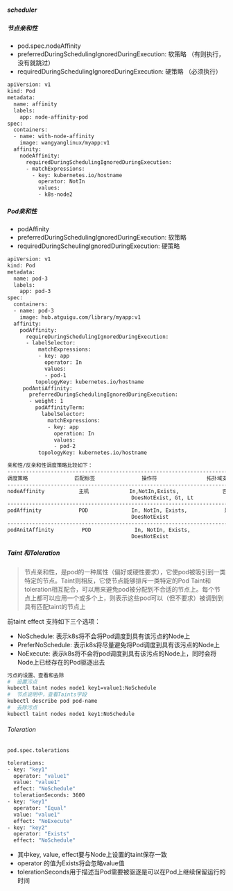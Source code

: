 ##### scheduler
##### 节点亲和性
+ pod.spec.nodeAffinity
+ preferredDuringSchedulingIgnoredDuringExecution: 软策略 （有则执行，没有就跳过）
+ requiredDuringSchedulingIgnoredDuringExecution: 硬策略 （必须执行）
```bash
apiVersion: v1
kind: Pod
metadata:
  name: affinity
  labels:
    app: node-affinity-pod
spec:
  containers:
  - name: with-node-affinity
    image: wangyanglinux/myapp:v1
  affinity:
    nodeAffinity:
      requiredDuringSchedulingIgnoredDuringExecution:
      - matchExpressions:
        - key: kubernetes.io/hostname
          operator: NotIn
          values:
          - k8s-node2
```
##### Pod亲和性
+ podAffinity
+ preferredDuringSchedulingIgnoredDuringExecution: 软策略
+ requiredDuringScheulingIgnoredDuringExecution: 硬策略
```bash
apiVersion: v1
kind: Pod
metadata:
  name: pod-3
  labels:
    app: pod-3
spec:
  containers:
  - name: pod-3
    image: hub.atguigu.com/library/myapp:v1
  affinity:
    podAffinity:
      requireDuringSchedulingIgnoredDuringExecution:
      - labelSelector:
          matchExpressions:
          - key: app
            operator: In
            values:
            - pod-1
         topologyKey: kubernetes.io/hostname
     podAntiAffinity:
       preferredDuringSchedulingIgnoredDuringExecution:
       - weight: 1
         podAffinityTerm:
           labelSelector:
             matchExpressions:
             - key: app
               operation: In
               values:
               - pod-2
          topologyKey: kubernetes.io/hostname
```
```bash
亲和性/反亲和性调度策略比较如下：
----------------------------------------------------------------------------------------------------
调度策略               匹配标签               操作符                拓扑域支持                调度目标
----------------------------------------------------------------------------------------------------
nodeAffinity           主机             In,NotIn,Exists,              否                   指定主机
                                        DoesNotExist, Gt, Lt
----------------------------------------------------------------------------------------------------
podAffinity            POD              In, NotIn, Exists,            是                 POD与指定POD
                                        DoesNotExist                                     同一拓扑域
-----------------------------------------------------------------------------------------------------
podAnitAffinity         POD              In, NotIn, Exists,            是                 POD与指定POD不在
                                        DoesNotExist                                     同一拓扑域
```
##### Taint 和Toleration
> 节点亲和性，是pod的一种属性（偏好或硬性要求），它使pod被吸引到一类特定的节点。Taint则相反，它使节点能够排斥一类特定的Pod
> Taint和toleration相互配合，可以用来避免pod被分配到不合适的节点上。每个节点上都可以应用一个或多个上，则表示这些pod可以（但不要求）被调到到具有匹配taint的节点上

前taint effect 支持如下三个选项：
+ NoSchedule:  表示k8s将不会将Pod调度到具有该污点的Node上
+ PreferNoSchedule:  表示k8s将尽量避免将Pod调度到具有该污点的Node上
+ NoExecute: 表示k8s将不会将pod调度到具有该污点的Node上，同时会将Node上已经存在的Pod驱逐出去
```bash
污点的设置、查看和去除
#  设置污点
kubectl taint nodes node1 key1=value1:NoSchedule
#  节点说明中，查看Taints字段
kubectl describe pod pod-name
#  去除污点
kubectl taint nodes node1 key1:NoSchedule
```
###### Toleration
```bash
pod.spec.tolerations

tolerations:
- key: "key1"
  operator: "value1"
  value: "value1"
  effect: "NoSchedule"
  tolerationSeconds: 3600
- key: "key1"
  operator: "Equal"
  value: "value1"
  effect: "NoExecute"
- key: "key2"
  operator: "Exists"
  effect: "NoSchedule"
```
+ 其中key, value, effect要与Node上设置的taint保存一致
+ operator 的值为Exists将会忽略value值
+ tolerationSeconds用于描述当Pod需要被驱逐是可以在Pod上继续保留运行的时间
